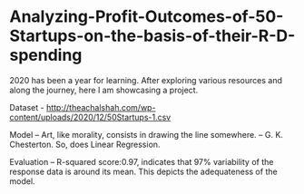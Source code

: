 # Analyzing-Profit-Outcomes-of-50-Startups-on-the-basis-of-their-R-D-spending

2020 has been a year for learning. After exploring various resources and along the journey, here I am showcasing a project.

Dataset - http://theachalshah.com/wp-content/uploads/2020/12/50Startups-1.csv

Model – Art, like morality, consists in drawing the line somewhere. – G. K. Chesterton.
So, does Linear Regression.

Evaluation – R-squared score:0.97, indicates that 97% variability of the response data is around its mean. This depicts the adequateness of the model.
